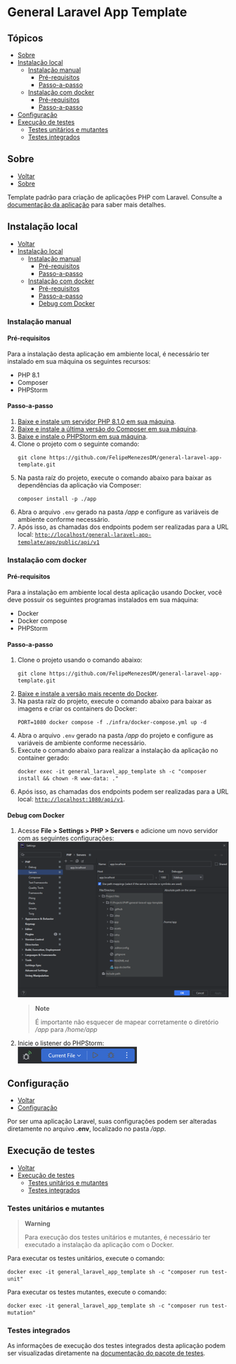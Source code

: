 # General Laravel App Template
## Tópicos
- [Sobre](#sobre)
- [Instalação local](#instalação-local)
    - [Instalação manual](#instalação-manual)
        - [Pré-requisitos](#pré-requisitos)
        - [Passo-a-passo](#passo-a-passo)
    - [Instalação com docker](#instalação-com-docker)
        - [Pré-requisitos](#pré-requisitos-1)
        - [Passo-a-passo](#passo-a-passo-1)
- [Configuração](#configuração)
- [Execução de testes](#execução-de-testes)
    - [Testes unitários e mutantes](#testes-unitários-e-mutantes)
    - [Testes integrados](#testes-integrados)

## Sobre
- [Voltar](#tópicos)
- [Sobre](#sobre)

Template padrão para criação de aplicações PHP com Laravel. Consulte a [documentação da aplicação](./app/README.md) para saber mais detalhes.

## Instalação local
- [Voltar](#tópicos)
- [Instalação local](#instalação-local)
    - [Instalação manual](#instalação-manual)
        - [Pré-requisitos](#pré-requisitos)
        - [Passo-a-passo](#passo-a-passo)
    - [Instalação com docker](#instalação-com-docker)
        - [Pré-requisitos](#pré-requisitos-1)
        - [Passo-a-passo](#passo-a-passo-1)
        - [Debug com Docker](#debug-com-docker)

### Instalação manual
#### Pré-requisitos
Para a instalação desta aplicação em ambiente local, é necessário ter instalado em sua máquina os seguintes recursos:
- PHP 8.1
- Composer
- PHPStorm

#### Passo-a-passo
1. [Baixe e instale um servidor PHP 8.1.0 em sua máquina](https://www.apachefriends.org/pt_br/index.html).
2. [Baixe e instale a última versão do Composer em sua máquina](https://getcomposer.org/download/).
3. [Baixe e instale o PHPStorm em sua máquina](https://www.jetbrains.com/pt-br/phpstorm/download/#section=windows).
4. Clone o projeto com o seguinte comando:
   ```
   git clone https://github.com/FelipeMenezesDM/general-laravel-app-template.git
   ```
5. Na pasta raíz do projeto, execute o comando abaixo para baixar as dependências da aplicação via Composer:
   ```
   composer install -p ./app
   ```
6. Abra o arquivo `.env` gerado na pasta _/app_ e configure as variáveis de ambiente conforme necessário.
7. Após isso, as chamadas dos endpoints podem ser realizadas para a URL local: [``http://localhost/general-laravel-app-template/app/public/api/v1``](http://localhost/general-laravel-app-template/app/public/api/v1)

### Instalação com docker
#### Pré-requisitos
Para a instalação em ambiente local desta aplicação usando Docker, você deve possuir os seguintes programas instalados em sua máquina:

- Docker
- Docker compose
- PHPStorm

#### Passo-a-passo
1. Clone o projeto usando o comando abaixo:
   ```
   git clone https://github.com/FelipeMenezesDM/general-laravel-app-template.git
   ```
2. [Baixe e instale a versão mais recente do Docker](https://docs.docker.com/desktop/install/windows-install/).
3. Na pasta raíz do projeto, execute o comando abaixo para baixar as imagens e criar os containers do Docker:
   ```
   PORT=1080 docker compose -f ./infra/docker-compose.yml up -d
   ```
4. Abra o arquivo `.env` gerado na pasta _/app_ do projeto e configure as variáveis de ambiente conforme necessário.
5. Execute o comando abaixo para realizar a instalação da aplicação no container gerado:
   ```
   docker exec -it general_laravel_app_template sh -c "composer install && chown -R www-data: ."
   ```
6. Após isso, as chamadas dos endpoints podem ser realizadas para a URL local: [``http://localhost:1080/api/v1``](http://localhost:1080/api/v1).

#### Debug com Docker
1. Acesse **File > Settings > PHP > Servers** e adicione um novo servidor com as seguintes configurações:<br>
   ![](./assets/phpstorm-debug-docker.png)<br>
   > **Note**
   > 
   > É importante não esquecer de mapear corretamente o diretório _/app_ para _/home/app_
2. Inicie o listener do PHPStorm:<br>
   ![](./assets/phpstorm-debug-start.png)

## Configuração
- [Voltar](#tópicos)
- [Configuração](#configuração)

Por ser uma aplicação Laravel, suas configurações podem ser alteradas diretamente no arquivo **.env**, localizado no pasta _/app_.

## Execução de testes
- [Voltar](#tópicos)
- [Execução de testes](#execução-de-testes)
    - [Testes unitários e mutantes](#testes-unitários-e-mutantes)
    - [Testes integrados](#testes-integrados)

### Testes unitários e mutantes
> **Warning**
> 
> Para execução dos testes unitários e mutantes, é necessário ter executado a instalação da aplicação com o Docker.

Para executar os testes unitários, execute o comando:
```
docker exec -it general_laravel_app_template sh -c "composer run test-unit"
```

Para executar os testes mutantes, execute o comando:
```
docker exec -it general_laravel_app_template sh -c "composer run test-mutation"
```

### Testes integrados
As informações de execução dos testes integrados desta aplicação podem ser visualizadas diretamente na [documentação do pacote de testes](./tests/README.md).
